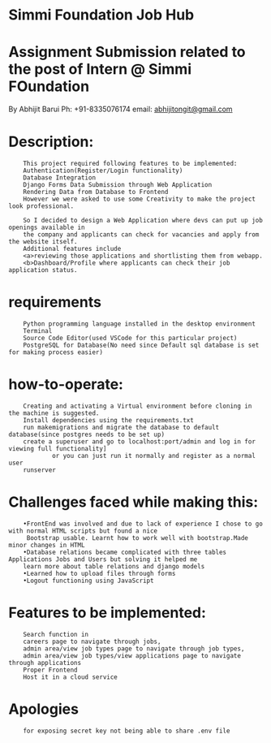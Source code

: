 # Simmi Foundation Job Hub
# Assignment Submission related to the post of Intern @ Simmi FOundation
By Abhijit Barui            Ph: +91-8335076174              email: abhijitongit@gmail.com

# Description:
        This project required following features to be implemented:
        Authentication(Register/Login functionality)
        Database Integration
        Django Forms Data Submission through Web Application
        Rendering Data from Database to Frontend        
        However we were asked to use some Creativity to make the project look professional.

        So I decided to design a Web Application where devs can put up job openings available in
        the company and applicants can check for vacancies and apply from the website itself.
        Additional features include 
        <a>reviewing those applications and shortlisting them from webapp.
        <b>Dashboard/Profile where applicants can check their job application status.

# requirements
        Python programming language installed in the desktop environment
        Terminal
        Source Code Editor(used VSCode for this particular project)
        PostgreSQL for Database(No need since Default sql database is set for making process easier)

# how-to-operate:
        Creating and activating a Virtual environment before cloning in the machine is suggested.
        Install dependencies using the requirements.txt
        run makemigrations and migrate the database to default database(since postgres needs to be set up)
        create a superuser and go to localhost:port/admin and log in for viewing full functionality]
                or you can just run it normally and register as a normal user
        runserver

# Challenges faced while making this:
        •FrontEnd was involved and due to lack of experience I chose to go with normal HTML scripts but found a nice
         Bootstrap usable. Learnt how to work well with bootstrap.Made minor changes in HTML 
        •Database relations became complicated with three tables Applications Jobs and Users but solving it helped me
        learn more about table relations and django models
        •Learned how to upload files through forms
        •Logout functioning using JavaScript

# Features to be implemented:
        Search function in 
        careers page to navigate through jobs, 
        admin area/view job types page to navigate through job types, 
        admin area/view job types/view applications page to navigate through applications
        Proper Frontend
        Host it in a cloud service

# Apologies
        for exposing secret key not being able to share .env file